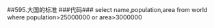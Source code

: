 ##595.大国的标准
###代码###
    select name,population,area
    from world
    where population>25000000 or area>3000000
